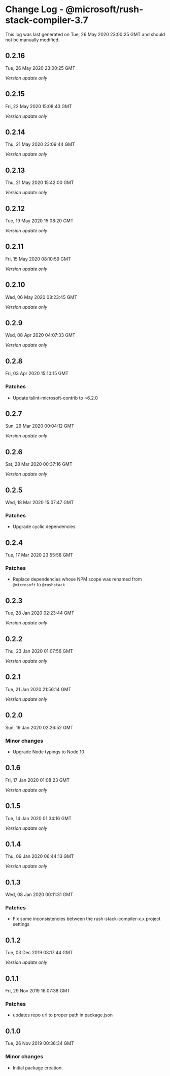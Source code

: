 # Change Log - @microsoft/rush-stack-compiler-3.7

This log was last generated on Tue, 26 May 2020 23:00:25 GMT and should not be manually modified.

## 0.2.16
Tue, 26 May 2020 23:00:25 GMT

*Version update only*

## 0.2.15
Fri, 22 May 2020 15:08:43 GMT

*Version update only*

## 0.2.14
Thu, 21 May 2020 23:09:44 GMT

*Version update only*

## 0.2.13
Thu, 21 May 2020 15:42:00 GMT

*Version update only*

## 0.2.12
Tue, 19 May 2020 15:08:20 GMT

*Version update only*

## 0.2.11
Fri, 15 May 2020 08:10:59 GMT

*Version update only*

## 0.2.10
Wed, 06 May 2020 08:23:45 GMT

*Version update only*

## 0.2.9
Wed, 08 Apr 2020 04:07:33 GMT

*Version update only*

## 0.2.8
Fri, 03 Apr 2020 15:10:15 GMT

### Patches

- Update tslint-microsoft-contrib to ~6.2.0

## 0.2.7
Sun, 29 Mar 2020 00:04:12 GMT

*Version update only*

## 0.2.6
Sat, 28 Mar 2020 00:37:16 GMT

*Version update only*

## 0.2.5
Wed, 18 Mar 2020 15:07:47 GMT

### Patches

- Upgrade cyclic dependencies

## 0.2.4
Tue, 17 Mar 2020 23:55:58 GMT

### Patches

- Replace dependencies whose NPM scope was renamed from `@microsoft` to `@rushstack`

## 0.2.3
Tue, 28 Jan 2020 02:23:44 GMT

*Version update only*

## 0.2.2
Thu, 23 Jan 2020 01:07:56 GMT

*Version update only*

## 0.2.1
Tue, 21 Jan 2020 21:56:14 GMT

*Version update only*

## 0.2.0
Sun, 19 Jan 2020 02:26:52 GMT

### Minor changes

- Upgrade Node typings to Node 10

## 0.1.6
Fri, 17 Jan 2020 01:08:23 GMT

*Version update only*

## 0.1.5
Tue, 14 Jan 2020 01:34:16 GMT

*Version update only*

## 0.1.4
Thu, 09 Jan 2020 06:44:13 GMT

*Version update only*

## 0.1.3
Wed, 08 Jan 2020 00:11:31 GMT

### Patches

- Fix some inconsistencies between the rush-stack-compiler-x.x project settings

## 0.1.2
Tue, 03 Dec 2019 03:17:44 GMT

*Version update only*

## 0.1.1
Fri, 29 Nov 2019 16:07:38 GMT

### Patches

- updates repo url to proper path in package.json

## 0.1.0
Tue, 26 Nov 2019 00:36:34 GMT

### Minor changes

- Initial package creation.

